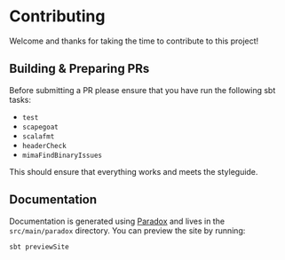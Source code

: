 # Contributing

Welcome and thanks for taking the time to contribute to this project!

## Building & Preparing PRs

Before submitting a PR please ensure that you have run the following sbt tasks:

-   `test`
-   `scapegoat`
-   `scalafmt`
-   `headerCheck`
-   `mimaFindBinaryIssues`

This should ensure that everything works and meets the styleguide.

## Documentation

Documentation is generated using [Paradox](https://github.com/lightbend/paradox) and lives in the `src/main/paradox`
directory. You can preview the site by running:

```sh
sbt previewSite
```
